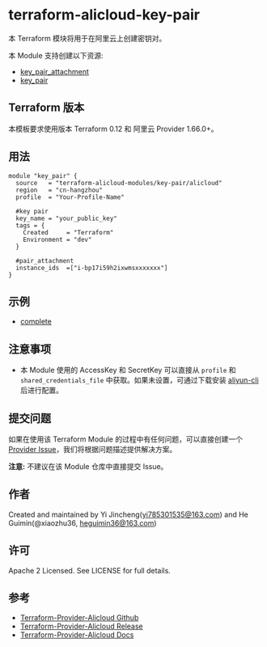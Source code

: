 terraform-alicloud-key-pair
=====================================================================

本 Terraform 模块将用于在阿里云上创建密钥对。

本 Module 支持创建以下资源:

* [key_pair_attachment](https://www.terraform.io/docs/providers/alicloud/r/key_pair_attachment.html)
* [key_pair](https://www.terraform.io/docs/providers/alicloud/r/key_pair.html)

## Terraform 版本

本模板要求使用版本 Terraform 0.12 和 阿里云 Provider 1.66.0+。

## 用法

```hcl
module "key_pair" {
  source   = "terraform-alicloud-modules/key-pair/alicloud"
  region   = "cn-hangzhou"
  profile  = "Your-Profile-Name"

  #key pair
  key_name = "your_public_key"
  tags = {
    Created     = "Terraform"
    Environment = "dev"
  }

  #pair_attachment
  instance_ids  =["i-bp17i59h2ixwmsxxxxxxx"]
}
```

## 示例

* [complete](https://github.com/terraform-alicloud-modules/terraform-alicloud-key-pair/tree/master/examples/complete)

## 注意事项

* 本 Module 使用的 AccessKey 和 SecretKey 可以直接从 `profile` 和 `shared_credentials_file` 中获取。如果未设置，可通过下载安装 [aliyun-cli](https://github.com/aliyun/aliyun-cli#installation) 后进行配置。

提交问题
------
如果在使用该 Terraform Module 的过程中有任何问题，可以直接创建一个 [Provider Issue](https://github.com/terraform-providers/terraform-provider-alicloud/issues/new)，我们将根据问题描述提供解决方案。

**注意:** 不建议在该 Module 仓库中直接提交 Issue。

作者
-------
Created and maintained by Yi Jincheng(yi785301535@163.com) and He Guimin(@xiaozhu36, heguimin36@163.com)

许可
----
Apache 2 Licensed. See LICENSE for full details.

参考
---------
* [Terraform-Provider-Alicloud Github](https://github.com/terraform-providers/terraform-provider-alicloud)
* [Terraform-Provider-Alicloud Release](https://releases.hashicorp.com/terraform-provider-alicloud/)
* [Terraform-Provider-Alicloud Docs](https://www.terraform.io/docs/providers/alicloud/index.html)
